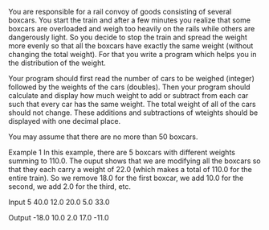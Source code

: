 You are responsible for a rail convoy of goods consisting of several boxcars. You start the train and after a few minutes you realize that some boxcars are overloaded and weigh too heavily on the rails while others are dangerously light. So you decide to stop the train and spread the weight more evenly so that all the boxcars have exactly the same weight (without changing the total weight). For that you write a program which helps you in the distribution of the weight.

Your program should first read the number of cars to be weighed (integer) followed by the weights of the cars (doubles). Then your program should calculate and display how much weight to add or subtract from each car such that every car has the same weight. The total weight of all of the cars should not change. These additions and subtractions of wteights should be displayed with one decimal place.

You may assume that there are no more than 50 boxcars. 

Example 1
In this example, there are 5 boxcars with different weights summing to 110.0. The ouput shows that we are modifying all the boxcars so that they each carry a weight of 22.0 (which makes a total of 110.0 for the entire train). So we remove 18.0 for the first boxcar, we add 10.0 for the second, we add 2.0 for the third, etc.

Input
5
40.0
12.0
20.0
5.0
33.0


Output
-18.0
10.0
2.0
17.0
-11.0